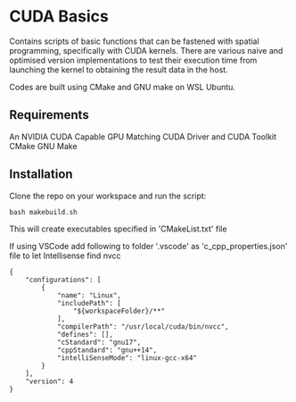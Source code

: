 # CUDA Basics
Contains scripts of basic functions that can be fastened with spatial programming, specifically with CUDA kernels. There are various naive and optimised version implementations to test their execution time from launching the kernel to obtaining the result data in the host.

Codes are built using CMake and GNU make on WSL Ubuntu.

## Requirements
An NVIDIA CUDA Capable GPU
Matching CUDA Driver and CUDA Toolkit
CMake
GNU Make

## Installation
Clone the repo on your workspace and run the script:
```
bash makebuild.sh
```
This will create executables specified in 'CMakeList.txt' file

If using VSCode add following to folder '.vscode' as 'c_cpp_properties.json' file to let Intellisense find nvcc
```
{
    "configurations": [
        {
            "name": "Linux",
            "includePath": [
                "${workspaceFolder}/**"
            ],
            "compilerPath": "/usr/local/cuda/bin/nvcc",
            "defines": [],
            "cStandard": "gnu17",
            "cppStandard": "gnu++14",
            "intelliSenseMode": "linux-gcc-x64"
        }
    ],
    "version": 4
}
```
